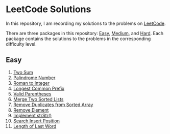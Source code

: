 # LeetCode Solutions

In this repository, I am recording my solutions to the problems on [LeetCode](https://leetcode.com/).

There are three packages in this repository: [Easy](https://github.com/ismailsengul/LeetCode/tree/master/Easy), [Medium](https://github.com/ismailsengul/LeetCode/tree/master/Medium), and [Hard](https://github.com/ismailsengul/LeetCode/tree/master/Hard). Each package contains the solutions to the problems in the corresponding difficulty level.

## Easy

1. [Two Sum](https://leetcode.com/problems/two-sum/)
9. [Palindrome Number](https://leetcode.com/problems/palindrome-number/)
13. [Roman to Integer](https://leetcode.com/problems/roman-to-integer/)
14. [Longest Common Prefix](https://leetcode.com/problems/longest-common-prefix/)
20. [Valid Parentheses](https://leetcode.com/problems/valid-parentheses/)
21. [Merge Two Sorted Lists](https://leetcode.com/problems/merge-two-sorted-lists/)
26. [Remove Duplicates from Sorted Array](https://leetcode.com/problems/remove-duplicates-from-sorted-array/)
27. [Remove Element](https://leetcode.com/problems/remove-element/)
28. [Implement strStr()](https://leetcode.com/problems/implement-strstr/)
35. [Search Insert Position](https://leetcode.com/problems/search-insert-position/)
58. [Length of Last Word](https://leetcode.com/problems/length-of-last-word/)
